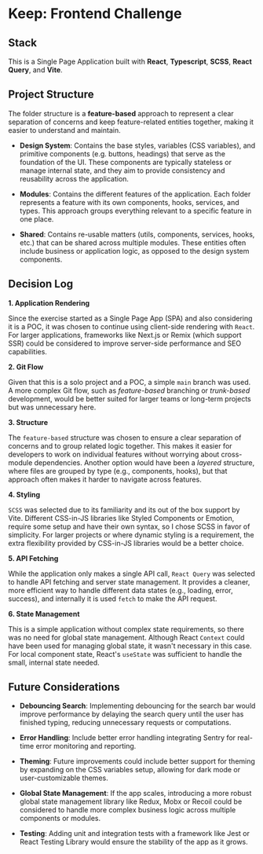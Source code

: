 # Keep: Frontend Challenge

## Stack

This is a Single Page Application built with **React**, **Typescript**, **SCSS**, **React Query**, and **Vite**.

## Project Structure

The folder structure is a **feature-based** approach to represent a clear separation of concerns and keep feature-related entities together, making it easier to understand and maintain.

- **Design System**: Contains the base styles, variables (CSS variables), and primitive components (e.g. buttons, headings) that serve as the foundation of the UI. These components are typically stateless or manage internal state, and they aim to provide consistency and reusability across the application.

- **Modules**: Contains the different features of the application. Each folder represents a feature with its own components, hooks, services, and types. This approach groups everything relevant to a specific feature in one place.

- **Shared**: Contains re-usable matters (utils, components, services, hooks, etc.) that can be shared across multiple modules. These entities often include business or application logic, as opposed to the design system components.

## Decision Log

**1. Application Rendering**

Since the exercise started as a Single Page App (SPA) and also considering it is a POC, it was chosen to continue using client-side rendering with `React`. For larger applications, frameworks like Next.js or Remix (which support SSR) could be considered to improve server-side performance and SEO capabilities.

**2. Git Flow**

Given that this is a solo project and a POC, a simple `main` branch was used. A more complex Git flow, such as _feature-based_ branching or _trunk-based_ development, would be better suited for larger teams or long-term projects but was unnecessary here.

**3. Structure**

The `feature-based` structure was chosen to ensure a clear separation of concerns and to group related logic together. This makes it easier for developers to work on individual features without worrying about cross-module dependencies. Another option would have been a _layered_ structure, where files are grouped by type (e.g., components, hooks), but that approach often makes it harder to navigate across features.

**4. Styling**

`SCSS` was selected due to its familiarity and its out of the box support by Vite. Different CSS-in-JS libraries like Styled Components or Emotion, require some setup and have their own syntax, so I chose SCSS in favor of simplicity. For larger projects or where dynamic styling is a requirement, the extra flexibility provided by CSS-in-JS libraries would be a better choice.

**5. API Fetching**

While the application only makes a single API call, `React Query` was selected to handle API fetching and server state management. It provides a cleaner, more efficient way to handle different data states (e.g., loading, error, success), and internally it is used `fetch` to make the API request.

**6. State Management**

This is a simple application without complex state requirements, so there was no need for global state management. Although React `Context` could have been used for managing global state, it wasn't necessary in this case. For local component state, React's `useState` was sufficient to handle the small, internal state needed.

## Future Considerations

- **Debouncing Search**: Implementing debouncing for the search bar would improve performance by delaying the search query until the user has finished typing, reducing unnecessary requests or computations.

- **Error Handling**: Include better error handling integrating Sentry for real-time error monitoring and reporting.

- **Theming**: Future improvements could include better support for theming by expanding on the CSS variables setup, allowing for dark mode or user-customizable themes.

- **Global State Management**: If the app scales, introducing a more robust global state management library like Redux, Mobx or Recoil could be considered to handle more complex business logic across multiple components or modules.

- **Testing**: Adding unit and integration tests with a framework like Jest or React Testing Library would ensure the stability of the app as it grows.
